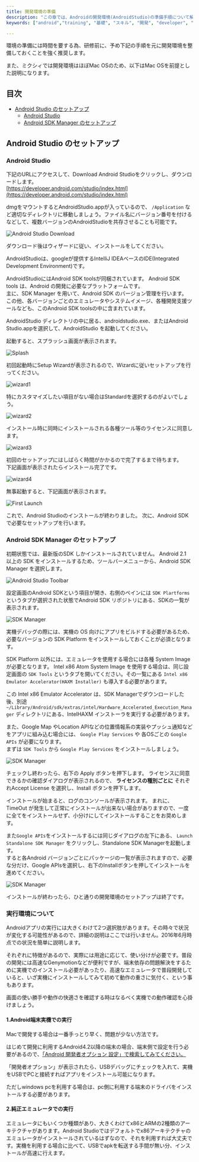 ```yaml
---
title: 開発環境の準備
description: "この章では、Androidの開発環境(AndroidStudio)の準備手順について解説します。"
keywords: ["android","training", "基礎", "スキル", "開発", "developer", "プログラミング", "AndroidStudio", "インストール", "セットアップ" ]

---
```

環境の準備には時間を要する為、研修前に、予め下記の手順を元に開発環境を整備しておくことを強く推奨します。

また、ミクシィでは開発環境はほぼMac OSのため、以下はMac OSを前提とした説明になります。

## 目次

- [Android Studio のセットアップ](#setup-android-studio)
	- [Android Studio](#android-studio)
	- [Android SDK Manager のセットアップ](#setup-android-sdk-manager)

## Android Studio のセットアップ<a name="setup-android-studio"></a>

### Android Studio<a name="android-studio"></a>

下記のURLにアクセスして、Download Android Studioをクリックし、ダウンロードします。  
[https://developer.android.com/studio/index.html](https://developer.android.com/studio/index.html)

dmgをマウントするとAndroidStudio.appが入っているので、 `/Application` など適切なディレクトリに移動しましょう。ファイル名にバージョン番号を付けるなどして、複数バージョンのAndroidStudioを共存させることも可能です。

![Android Studio Download]({{site.baseurl}}/assets/01-02/android-studio-download.png)

ダウンロード後はウィザードに従い、インストールをしてください。

AndroidStudioは、googleが提供するIntelliJ IDEAベースのIDE(Integrated Development Environment)です。  

AndroidStudioにはAndroid SDK toolsが同梱されています。
Android SDK tools は、Android の開発に必要なプラットフォームです。  
主に、SDK Manager を用いて、Android SDK のバージョン管理を行います。  
この他、各バージョンごとのエミュレータやシステムイメージ、各種開発支援ツールなども、このAndroid SDK toolsの中に含まれています。

AndroidStudio ディレクトリの中に居る、androidstudio.exe、またはAndroid Studio.appを選択して、AndroidStudio を起動してください。

起動すると、スプラッシュ画面が表示されます。

![Splash]({{site.baseurl}}/assets/01-02/android-studio-splash.png)

初回起動時にSetup Wizardが表示されるので、Wizardに従いセットアップを行ってください。

![wizard1]({{site.baseurl}}/assets/01-02/android-studio-wizard1.png)

特にカスタマイズしたい項目がない場合はStandardを選択するのがよいでしょう。

![wizard2]({{site.baseurl}}/assets/01-02/android-studio-wizard2.png)

インストール時に同時にインストールされる各種ツール等のライセンスに同意します。

![wizard3]({{site.baseurl}}/assets/01-02/android-studio-wizard3.png)

初回のセットアップにはしばらく時間がかかるので完了するまで待ちます。  
下記画面が表示されたらインストール完了です。

![wizard4]({{site.baseurl}}/assets/01-02/android-studio-wizard4.png)

無事起動すると、下記画面が表示されます。

![First Launch]({{site.baseurl}}/assets/01-02/android-studio-launch.png)

これで、Android Studioのインストールが終わりました。
次に、Android SDK で必要なセットアップを行います。

### Android SDK Manager のセットアップ<a name="setup-android-sdk-manager"></a>

初期状態では、最新版のSDK しかインストールされていません。
Android 2.1 以上の SDK をインストールするため、ツールバーメニューから、Android SDK Manager を選択します。

![Android Studio Toolbar]({{site.baseurl}}/assets/01-02/android-studio-toolbar-android-sdk-manager.png)

設定画面のAndroid SDKという項目が開き、右側のペインには `SDK Plartforms` というタブが選択された状態でAndroid SDK リポジトリにある、SDKの一覧が表示されます。

![SDK Manager]({{site.baseurl}}/assets/01-02/sdk-manager1.png)

実機デバッグの際には、実機の OS 向けにアプリをビルドする必要があるため、必要なバージョンの SDK Platform をインストールしておくことが必須となります。

SDK Platform 以外には、エミュレータを使用する場合には各種 System Imageが必要となります。
Intel x86 Atom System Image を使用する場合は、同じ設定画面の `SDK Tools` というタブを開いてください。その一覧にある `Intel x86 Emulator Accelerator(HAXM Installer)` も導入する必要があります。

この Intel x86 Emulator Accelerator は、SDK Managerでダウンロードした後、別途 `~/Library/Android/sdk/extras/intel/Hardware_Accelerated_Execution_Manager` ディレクトリにある、IntelHAXM インストーラを実行する必要があります。

また、Google Map やLocation APIなどの位置情報系の実装やプッシュ通知などをアプリに組み込む場合には、 `Google Play Services` や 各OSごとの `Google APIs` が必要になります。  
まずは `SDK Tools` から `Google Play Services` をインストールしましょう。

![SDK Manager]({{site.baseurl}}/assets/01-02/sdk-manager2.png)

チェックし終わったら、右下の Apply ボタンを押下します。
ライセンスに同意できるかの確認ダイアログが表示されるので、 __ライセンスの種別ごとに__ それぞれAccept License を選択し、Install ボタンを押下します。

インストールが始まると、ログのコンソールが表示されます。
まれに、TimeOut が発生して正常にインストールが出来ない場合がありますので、一度に全てをインストールせず、小分けにしてインストールすることをお奨めします。

また`Google APIs`をインストールするには同じダイアログの左下にある、 `Launch Standalone SDK Manager` をクリックし、Standalone SDK Managerを起動します。  
すると各Android バージョンごとにパッケージの一覧が表示されますので、必要な分だけ、Google APIsを選択し、右下のInstallボタンを押してインストールを進めてください。

![SDK Manager]({{site.baseurl}}/assets/01-02/sdk-manager3.png)

インストールが終わったら、ひと通りの開発環境のセットアップは終了です。

### 実行環境について

Androidアプリの実行には大きくわけて2つ選択肢があります。その時々で状況が変化する可能性があるので、詳細の説明はここでは行いません。2016年6月時点での状況を簡単に説明します。

それぞれに特徴があるので、実際には用途に応じて、使い分けが必要です。普段の開発には高速なGenymotionなどが便利ですが、端末依存の問題解決をするために実機でのインストール必要があったり、高速なエミュレータで普段開発していると、いざ実機にインストールしてみて初めて動作の重さに気付く、という事もあります。

画面の使い勝手や動作の快適さを確認する時はなるべく実機での動作確認を心掛けましょう。

#### 1.Android端末実機での実行

Macで開発する場合は一番手っとり早く、問題が少ない方法です。

はじめて開発に利用するAndroid4.2以降の端末の場合、端末側で設定を行う必要があるので、[「Android 開発者オプション 設定」で検索してみてください。](https://www.google.co.jp/webhp?sourceid=chrome-instant&ion=1&espv=2&ie=UTF-8#q=android%20%E9%96%8B%E7%99%BA%E8%80%85%E3%82%AA%E3%83%97%E3%82%B7%E3%83%A7%E3%83%B3%20%E8%A8%AD%E5%AE%9A)

「開発者オプション」が表示されたら、USBデバッグにチェックを入れて、実機をUSBでPCと接続すればアプリをインストール可能になります。

ただしwindows pcを利用する場合は、pc側に利用する端末のドライバをインストールする必要があります。

#### 2.純正エミュレータでの実行

エミュレータにもいくつか種類があり、大きくわけてx86とARMの2種類のアーキテクチャがあります。Android Studioではデフォルトでx86アーキテクチャのエミュレータがインストールされているはずなので、それを利用すれば大丈夫です。実機を利用する場合に比べて、USBでapkを転送する手間が無い分、インストールが高速に行えます。
